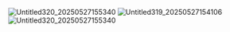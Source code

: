 ![Untitled320_20250527155340](https://github.com/user-attachments/assets/75df57d1-7c31-471f-bd62-17e1ba2e79c8)
![Untitled319_20250527154106](https://github.com/user-attachments/assets/31f388b5-3ffc-469f-81d4-a0dc0c01a582)
![Untitled320_20250527155340](https://github.com/user-attachments/assets/95faceec-c248-4952-bfe4-69ecd75f8dfa)
